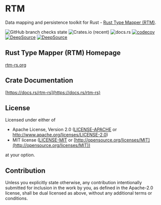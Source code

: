 # RTM

Data mapping and persistence toolkit for Rust - [Rust Type Mapper (RTM)](https://rtm-rs.org).

![GitHub branch checks state](https://img.shields.io/github/checks-status/rtm-rs/rtm/main)
![Crates.io (recent)](https://img.shields.io/crates/dr/rtm-rs)
![docs.rs](https://img.shields.io/docsrs/rtm-rs)
[![codecov](https://codecov.io/gh/rtm-rs/rtm/branch/main/graph/badge.svg)](https://codecov.io/gh/rtm-rs/rtm)
[![DeepSource](https://deepsource.io/gh/rtm-rs/rtm.svg/?label=active+issues&show_trend=true&token=6nwFjH9D5hpzgH94vasqI0kI)](https://deepsource.io/gh/rtm-rs/rtm/?ref=repository-badge)
[![DeepSource](https://deepsource.io/gh/rtm-rs/rtm.svg/?label=resolved+issues&show_trend=true&token=6nwFjH9D5hpzgH94vasqI0kI)](https://deepsource.io/gh/rtm-rs/rtm/?ref=repository-badge)

## Rust Type Mapper (RTM) Homepage

[rtm-rs.org](https://rtm-rs.org)

## Crate Documentation

[https://docs.rs/rtm-rs](https://docs.rs/rtm-rs)

## License

Licensed under either of

* Apache License, Version 2.0
   ([LICENSE-APACHE](LICENSE-APACHE) or [http://www\.apache\.org/licenses/LICENSE-2.0](http://www\.apache\.org/licenses/LICENSE-2.0))
* MIT license
   ([LICENSE-MIT](LICENSE-MIT) or [http://opensource.org/licenses/MIT](http://opensource.org/licenses/MIT))

at your option.

## Contribution

Unless you explicitly state otherwise, any contribution intentionally submitted
for inclusion in the work by you, as defined in the Apache-2.0 license, shall be
dual licensed as above, without any additional terms or conditions.
